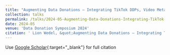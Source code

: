 ```yaml
---
title: "Augmenting Data Donations – Integrating TikTok DDPs, Video Metadata, and the Multi-Modal Nature of Audio-Visual Content"
collection: talks
permalink: /talks/2024-05-Augmenting-Data-Donations-Integrating-TikTok-DDPs-Video-Metadata-and-the-Multi-Modal-Nature-of-Audio-Visual-Content
date: 2024-05
venue: 'Data Donation Symposium 2024'
citation: ' Lion Wedel, &quot;Augmenting Data Donations – Integrating TikTok DDPs, Video Metadata, and the Multi-Modal Nature of Audio-Visual Content.&quot; Data Donation Symposium 2024, 1900.'
---
```

Use [Google Scholar](https://scholar.google.com/scholar?q=Augmenting+Data+Donations+–+Integrating+TikTok+DDPs,+Video+Metadata,+and+the+Multi+Modal+Nature+of+Audio+Visual+Content){:target="_blank"} for full citation